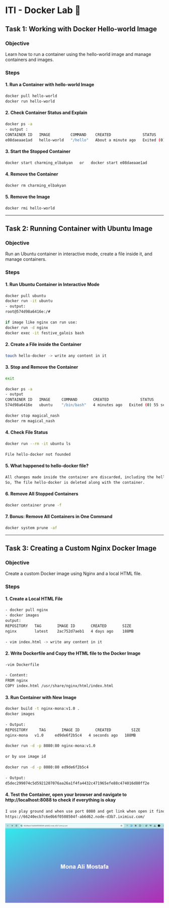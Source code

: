 # ITI - Docker Lab 🐋

## Task 1: Working with Docker Hello-world Image
### Objective
Learn how to run a container using the hello-world image and manage containers and images.

### Steps
#### 1. Run a Container with hello-world Image
```bash
docker pull hello-world
docker run hello-world
```
#### 2. Check Container Status and Explain
```bash
docker ps -a
- output : 
CONTAINER ID   IMAGE         COMMAND    CREATED              STATUS                          PORTS     NAMES
e08daeaae1ad   hello-world   "/hello"   About a minute ago   Exited (0) About a minute ago             charming_elbakyan
```
#### 3. Start the Stopped Container
```bash
docker start charming_elbakyan   or   docker start e08daeaae1ad
```
#### 4. Remove the Container
```bash
docker rm charming_elbakyan
```
#### 5. Remove the Image
```bash
docker rmi hello-world 
```
---

## Task 2: Running Container with Ubuntu Image
### Objective
Run an Ubuntu container in interactive mode, create a file inside it, and manage containers.

### Steps
#### 1. Run Ubuntu Container in Interactive Mode
```bash
docker pull ubuntu
docker run -it ubuntu
- output: 
root@574d98a6416e:/# 

if image like nginx can run use:
docker run -d nginx
docker exec -it festive_galois bash
```
#### 2. Create a File inside the Container
```bash
touch hello-docker -> write any content in it 
```
#### 3. Stop and Remove the Container
```bash
exit

docker ps -a
- output
CONTAINER ID   IMAGE     COMMAND       CREATED              STATUS                            PORTS     NAMES
574d98a6416e   ubuntu    "/bin/bash"   4 minutes ago   Exited (0) 55 seconds ago                        magical_nash

docker stop magical_nash
docker rm magical_nash
```
#### 4. Check File Status
```bash
docker run --rm -it ubuntu ls

File hello-docker not founded

```
#### 5. What happened to hello-docker file?
```bash
All changes made inside the container are discarded, including the hello-docker file after the container is removed.
So, The file hello-docker is deleted along with the container.

```
#### 6. Remove All Stopped Containers
```bash
docker container prune -f
```
#### 7. Bonus: Remove All Containers in One Command
```bash
docker system prune -af
```

---

## Task 3: Creating a Custom Nginx Docker Image
### Objective
Create a custom Docker image using Nginx and a local HTML file.

### Steps
#### 1. Create a Local HTML File
```bash
- docker pull nginx
- docker images
output:
REPOSITORY   TAG       IMAGE ID       CREATED       SIZE
nginx        latest    2ac752d7aeb1   4 days ago    188MB

- vim index.html -> write any content in it 
```
#### 2. Write Dockerfile and Copy the HTML file to the Docker Image
```bash
-vim Dockerfile

- Content: 
FROM nginx                                                                                                                                    
COPY index.html /usr/share/nginx/html/index.html
```

#### 3. Run Container with New Image
```bash
docker build -t nginx-mona:v1.0 .
docker images

- Output:
REPOSITORY     TAG       IMAGE ID       CREATED         SIZE
nginx-mona   v1.0     ed9de6f2b5c4   4 seconds ago   188MB

docker run -d -p 8080:80 nginx-mona:v1.0

or by use image id

docker run -d -p 8080:80 ed9de6f2b5c4

- Output:
d5dec299074c5d5921207076aa26a1f4fa4432c471965efe88c474016d80ff2e
```

#### 4. Test the Container, open your browser and navigate to http://localhost:8088 to check if everything is okay
```bash
I use play ground and when use port 8080 and get link when open it find content of index.html
https://66240ecb7c6e0b6f0508504f-ab6d62.node-d3b7.iximiuz.com/
```
![Example Image](1.png)